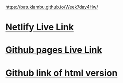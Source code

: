 https://batuklambu.github.io/Week7day4Hw/

# [Netlify Live Link](https://lively-pudding-c65f9e.netlify.app)
# [Github pages Live Link](https://batuklambu.github.io/Week7day4Hw/)
# [Github link of html version](https://github.com/batuklambu/Week7day4Hw)
